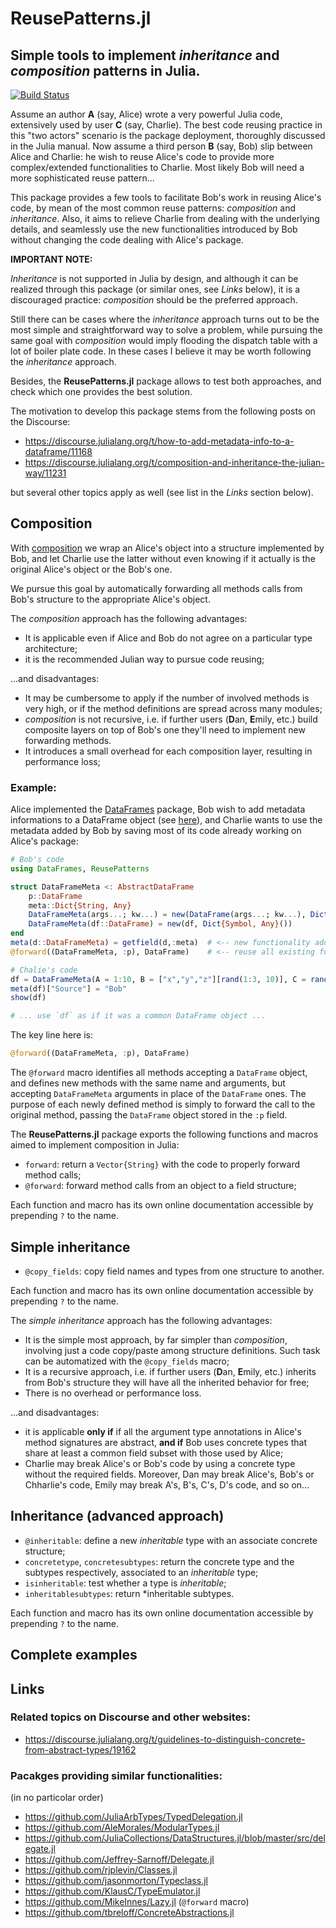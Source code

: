 # ReusePatterns.jl
## Simple tools to implement *inheritance* and *composition* patterns in Julia.

[![Build Status](https://travis-ci.org/gcalderone/ReusePatterns.jl.svg?branch=master)](https://travis-ci.org/gcalderone/ReusePatterns.jl)

Assume an author **A** (say, Alice) wrote a very powerful Julia code, extensively used by user **C** (say, Charlie).  The best code reusing practice in this "two actors" scenario is the package deployment, thoroughly discussed in the Julia manual.  Now assume a third person **B** (say, Bob) slip between Alice and Charlie: he wish to reuse Alice's code to provide more complex/extended functionalities to Charlie.  Most likely Bob will need a more sophisticated reuse pattern...

This package provides a few tools to facilitate Bob's work in reusing Alice's code, by mean of the most common reuse patterns: *composition* and *inheritance*.  Also, it aims to relieve Charlie from dealing with the underlying details, and seamlessly use the new functionalities introduced by Bob without changing the code dealing with Alice's package.


**IMPORTANT NOTE:**

*Inheritance* is not supported in Julia by design, and although it can be realized through this package (or similar ones, see *Links* below), it is a discouraged practice: *composition* should be the preferred approach.

Still there can be cases where the *inheritance* approach turns out to be the most simple and straightforward way to solve a problem, while pursuing the same goal with *composition* would imply flooding the dispatch table with a lot of boiler plate code.  In these cases I believe it may be worth following the *inheritance* approach.

Besides, the **ReusePatterns.jl** package allows to test both approaches, and check which one provides the best solution.

The motivation to develop this package stems from the following posts on the Discourse:
- https://discourse.julialang.org/t/how-to-add-metadata-info-to-a-dataframe/11168
- https://discourse.julialang.org/t/composition-and-inheritance-the-julian-way/11231

but several other topics apply as well (see list in the *Links* section below).


## Composition

With [composition](https://en.wikipedia.org/wiki/Object_composition) we wrap an Alice's object into a structure implemented by Bob, and let Charlie use the latter without even knowing if it actually is the original Alice's object or the Bob's one.

We pursue this goal by automatically forwarding all methods calls from Bob's structure to the appropriate Alice's object.

The *composition* approach has the following advantages:
- It is applicable even if Alice and Bob do not agree on a particular type architecture;
- it is the recommended Julian way to pursue code reusing;

...and disadvantages:
- It may be cumbersome to apply if the number of involved methods is very high, or if the method definitions are spread across many modules;
- *composition* is not recursive, i.e. if further users (**D**an, **E**mily, etc.) build composite layers on top of Bob's one they'll need to implement new forwarding methods.
- It introduces a small overhead for each composition layer, resulting in performance loss;

### Example:

Alice implemented the [DataFrames](https://github.com/JuliaData/DataFrames.jl) package, Bob
wish to add metadata informations to a DataFrame object (see [here](https://discourse.julialang.org/t/how-to-add-metadata-info-to-a-dataframe/11168)), and Charlie wants to use the metadata added by Bob by saving most of its code already working on Alice's package:
```julia
# Bob's code
using DataFrames, ReusePatterns

struct DataFrameMeta <: AbstractDataFrame
    p::DataFrame
    meta::Dict{String, Any}
    DataFrameMeta(args...; kw...) = new(DataFrame(args...; kw...), Dict{Symbol, Any}())
    DataFrameMeta(df::DataFrame) = new(df, Dict{Symbol, Any}())
end
meta(d::DataFrameMeta) = getfield(d,:meta)  # <-- new functionality added to DataFrame
@forward((DataFrameMeta, :p), DataFrame)    # <-- reuse all existing functionalities

# Chalie's code
df = DataFrameMeta(A = 1:10, B = ["x","y","z"][rand(1:3, 10)], C = rand(10))
meta(df)["Source"] = "Bob"
show(df)

# ... use `df` as if it was a common DataFrame object ...
```
The key line here is:
```julia
@forward((DataFrameMeta, :p), DataFrame)
```
The `@forward` macro identifies all methods accepting a `DataFrame` object, and defines new methods with the same name and arguments, but accepting `DataFrameMeta` arguments in place of the `DataFrame`  ones.  The purpose of each newly defined method is simply to forward the call to the original method, passing the `DataFrame` object stored in the `:p` field.

The **ReusePatterns.jl** package exports the following functions and macros aimed to implement  composition in Julia:
- `forward`: return a `Vector{String}` with the code to properly forward method calls;
- `@forward`: forward method calls from an object to a field structure;

Each function and macro has its own online documentation accessible by prepending `?` to the name.


## Simple inheritance

- `@copy_fields`: copy field names and types from one structure to another.

Each function and macro has its own online documentation accessible by prepending `?` to the name.


The *simple inheritance* approach has the following advantages:

- It is the simple most approach, by far simpler than *composition*, involving just a code copy/paste among structure definitions.  Such task can be automatized with the `@copy_fields` macro;
- It is a recursive approach, i.e. if further users (**D**an, **E**mily, etc.) inherits from Bob's structure they will  have all the inherited behavior for free;
- There is no overhead or performance loss.

...and disadvantages:
- it is applicable **only if** if all the argument type annotations in Alice's method signatures are abstract, **and if** Bob uses concrete types that share at least a common field subset with those used by Alice;
- Charlie may break Alice's or Bob's code by using a concrete type without the required fields.  Moreover, Dan may break Alice's, Bob's or Chharlie's code, Emily may break A's, B's, C's, D's code, and so on...



## Inheritance (advanced approach)
- `@inheritable`: define a new *inheritable* type with an associate concrete structure;
- `concretetype`, `concretesubtypes`: return the concrete type and the subtypes respectively, associated to an *inheritable* type;
- `isinheritable`: test whether a type is *inheritable*;
- `inheritablesubtypes`: return *inheritable subtypes.

Each function and macro has its own online documentation accessible by prepending `?` to the name.


## Complete examples



## Links 

### Related topics on Discourse and other websites:
- https://discourse.julialang.org/t/guidelines-to-distinguish-concrete-from-abstract-types/19162


### Pacakges providing similar functionalities:
(in no particolar order)

- https://github.com/JuliaArbTypes/TypedDelegation.jl
- https://github.com/AleMorales/ModularTypes.jl
- https://github.com/JuliaCollections/DataStructures.jl/blob/master/src/delegate.jl
- https://github.com/Jeffrey-Sarnoff/Delegate.jl
- https://github.com/rjplevin/Classes.jl
- https://github.com/jasonmorton/Typeclass.jl
- https://github.com/KlausC/TypeEmulator.jl
- https://github.com/MikeInnes/Lazy.jl (`@forward` macro)
- https://github.com/tbreloff/ConcreteAbstractions.jl
